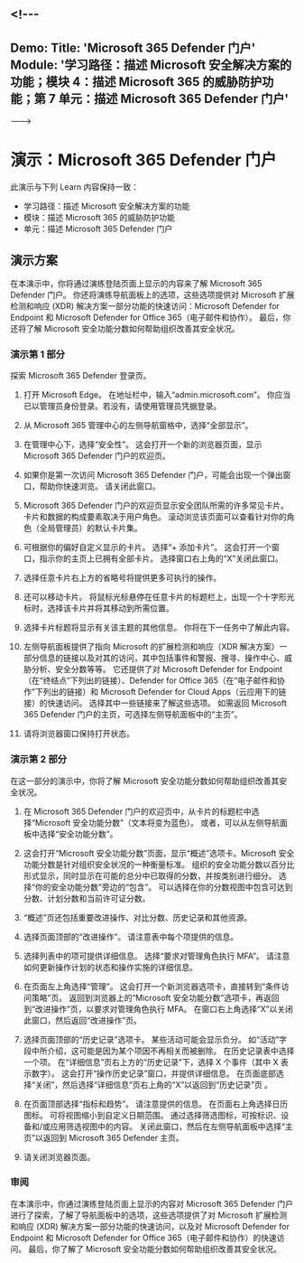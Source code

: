 <a name="---"></a><!---
---
Demo: Title: 'Microsoft 365 Defender 门户' Module: '学习路径：描述 Microsoft 安全解决方案的功能；模块 4：描述 Microsoft 365 的威胁防护功能；第 7 单元：描述 Microsoft 365 Defender 门户'
---
--->

# <a name="demo-the-microsoft-365-defender-portal"></a>演示：Microsoft 365 Defender 门户

此演示与下列 Learn 内容保持一致：

- 学习路径：描述 Microsoft 安全解决方案的功能
- 模块：描述 Microsoft 365 的威胁防护功能
- 单元：描述 Microsoft 365 Defender 门户

## <a name="demo-scenario"></a>演示方案

在本演示中，你将通过演练登陆页面上显示的内容来了解 Microsoft 365 Defender 门户。 你还将演练导航面板上的选项，这些选项提供对 Microsoft 扩展检测和响应 (XDR) 解决方案一部分功能的快速访问：Microsoft Defender for Endpoint 和 Microsoft Defender for Office 365（电子邮件和协作）。  最后，你还将了解 Microsoft 安全功能分数如何帮助组织改善其安全状况。

### <a name="demo-part-1"></a>演示第 1 部分

探索 Microsoft 365 Defender 登录页。

1. 打开 Microsoft Edge。 在地址栏中，输入“admin.microsoft.com”。  你应当已以管理员身份登录。若没有，请使用管理员凭据登录。

1. 从 Microsoft 365 管理中心的左侧导航窗格中，选择“全部显示”。

1. 在管理中心下，选择“安全性”。  这会打开一个新的浏览器页面，显示 Microsoft 365 Defender 门户的欢迎页。  

1. 如果你是第一次访问 Microsoft 365 Defender 门户，可能会出现一个弹出窗口，帮助你快速浏览。  请关闭此窗口。

1. Microsoft 365 Defender 门户的欢迎页显示安全团队所需的许多常见卡片。 卡片和数据的构成要素取决于用户角色。 滚动浏览该页面可以查看针对你的角色（全局管理员）的默认卡片集。

1. 可根据你的偏好自定义显示的卡片。  选择“+ 添加卡片”。 这会打开一个窗口，指示你的主页上已拥有全部卡片。  选择窗口右上角的“X”关闭此窗口。

1. 选择任意卡片右上方的省略号将提供更多可执行的操作。  

1. 还可以移动卡片。 将鼠标光标悬停在任意卡片的标题栏上，出现一个十字形光标时，选择该卡片并将其移动到所需位置。

1. 选择卡片标题将显示有关该主题的其他信息。 你将在下一任务中了解此内容。

1. 左侧导航面板提供了指向 Microsoft 的扩展检测和响应（XDR 解决方案）一部分信息的链接以及对其的访问，其中包括事件和警报、搜寻、操作中心、威胁分析、安全分数等等。  它还提供了对 Microsoft Defender for Endpoint（在“终结点”下列出的链接）、Defender for Office 365（在“电子邮件和协作”下列出的链接）和 Microsoft Defender for Cloud Apps（云应用下的链接）的快速访问。  选择其中一些链接来了解这些选项。   如需返回 Microsoft 365 Defender 门户的主页，可选择左侧导航面板中的“主页”。

1. 请将浏览器窗口保持打开状态。

### <a name="demo-part-2"></a>演示第 2 部分

在这一部分的演示中，你将了解 Microsoft 安全功能分数如何帮助组织改善其安全状况。

1. 在 Microsoft 365 Defender 门户的欢迎页中，从卡片的标题栏中选择“Microsoft 安全功能分数”（文本将变为蓝色）。  或者，可以从左侧导航面板中选择“安全功能分数”。

1. 这会打开“Microsoft 安全功能分数”页面，显示“概述”选项卡。Microsoft 安全功能分数是针对组织安全状况的一种衡量标准。 组织的安全功能分数以百分比形式显示，同时显示在可能的总分中已取得的分数，并按类别进行细分。 选择“你的安全功能分数”旁边的“包含”。 可以选择在你的分数视图中包含可达到分数、计划分数和当前许可证分数。

1. “概述”页还包括重要改进操作、对比分数、历史记录和其他资源。

1. 选择页面顶部的“改进操作”。  请注意表中每个项提供的信息。  

1. 选择列表中的项可提供详细信息。  选择“要求对管理角色执行 MFA”。  请注意如何更新操作计划的状态和操作实施的详细信息。

1. 在页面左上角选择“管理”。  这会打开一个新浏览器选项卡，直接转到“条件访问策略”页。  返回到浏览器上的“Microsoft 安全功能分数”选项卡，再返回到“改进操作”页，以要求对管理角色执行 MFA。 在窗口右上角选择“X”以关闭此窗口，然后返回“改进操作”页。

1. 选择页面顶部的“历史记录”选项卡。  某些活动可能会显示负分。  如“活动”字段中所介绍，这可能是因为某个项因不再相关而被删除。  在历史记录表中选择一个项。  在“详细信息”页右上方的“历史记录”下，选择 X 个事件（其中 X 表示数字）。  这会打开“操作历史记录”窗口，并提供详细信息。  在页面底部选择“关闭”，然后选择“详细信息”页右上角的“X”以返回到“历史记录”页 。

1. 在页面顶部选择“指标和趋势”。  请注意提供的信息。  在页面右上角选择日历图标。  可将视图缩小到自定义日期范围。  通过选择筛选图标，可按标识、设备和/或应用筛选视图中的内容。  关闭此窗口，然后在左侧导航面板中选择“主页”以返回到 Microsoft 365 Defender 主页。

1. 请关闭浏览器页面。

### <a name="review"></a>审阅

在本演示中，你通过演练登陆页面上显示的内容对 Microsoft 365 Defender 门户进行了探索，了解了导航面板中的选项，这些选项提供了对 Microsoft 扩展检测和响应 (XDR) 解决方案一部分功能的快速访问，以及对 Microsoft Defender for Endpoint 和 Microsoft Defender for Office 365（电子邮件和协作）的快速访问。  最后，你了解了 Microsoft 安全功能分数如何帮助组织改善其安全状况。
